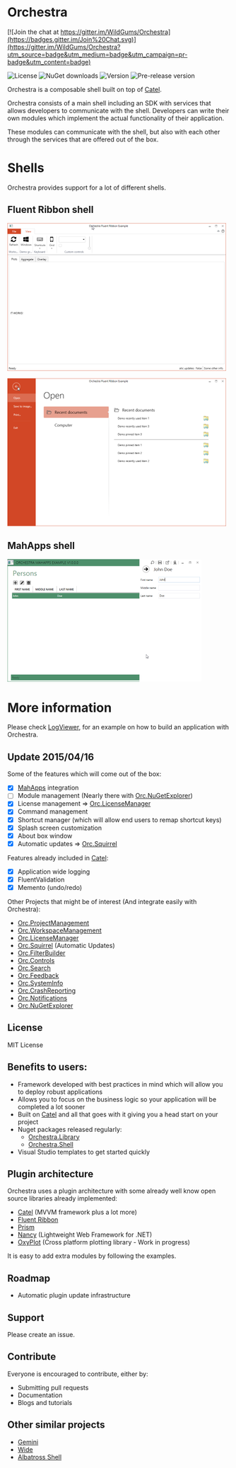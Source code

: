 # Orchestra

[![Join the chat at https://gitter.im/WildGums/Orchestra](https://badges.gitter.im/Join%20Chat.svg)](https://gitter.im/WildGums/Orchestra?utm_source=badge&utm_medium=badge&utm_campaign=pr-badge&utm_content=badge)

![License](https://img.shields.io/github/license/wildgums/orchestra.svg)
![NuGet downloads](https://img.shields.io/nuget/dt/orchestra.core.svg)
![Version](https://img.shields.io/nuget/v/orchestra.core.svg)
![Pre-release version](https://img.shields.io/nuget/vpre/orchestra.core.svg)

Orchestra is a composable shell built on top of [Catel](http://www.catelproject.com).

Orchestra consists of a main shell including an SDK with services that allows developers to communicate with the shell. Developers can write their own modules which implement the actual functionality of their application.

These modules can communicate with the shell, but also with each other through the services that are offered out of the box.
 
# Shells

Orchestra provides support for a lot of different shells.

## Fluent Ribbon shell

![Fluent Ribbon 01](doc/images/shell_fluentribbon_01.png)

![Fluent Ribbon 02](doc/images/shell_fluentribbon_02.png) 
 
## MahApps shell

![MahApps 01](doc/images/shell_mahapps_01.png)

# More information

Please check [LogViewer](https://github.com/WildGums/LogViewer), for an example on how to build an application with Orchestra.

## Update 2015/04/16

Some of the features which will come out of the box:

- [x] [MahApps](http://mahapps.com/) integration
- [ ] Module management (Nearly there with [Orc.NuGetExplorer](https://github.com/WildGums/Orc.NuGetExplorer))
- [x] License management => [Orc.LicenseManager](https://github.com/Orcomp/Orc.LicenseManager)
- [x] Command management
- [x] Shortcut manager (which will allow end users to remap shortcut keys)
- [x] Splash screen customization
- [x] About box window
- [x] Automatic updates => [Orc.Squirrel](https://github.com/Orcomp/Orc.Squirrel)

Features already included in [Catel](https://catelproject.atlassian.net/wiki/display/CTL/Catel+documentation+Home):
- [x] Application wide logging
- [x] FluentValidation
- [x] Memento (undo/redo)

Other Projects that might be of interest (And integrate easily with Orchestra):

- [Orc.ProjectManagement](https://github.com/Orcomp/Orc.ProjectManagement)
- [Orc.WorkspaceManagement](https://github.com/Orcomp/Orc.WorkspaceManagement)
- [Orc.LicenseManager](https://github.com/Orcomp/Orc.LicenseManager)
- [Orc.Squirrel](https://github.com/Orcomp/Orc.Squirrel) (Automatic Updates)
- [Orc.FilterBuilder](https://github.com/Orcomp/Orc.FilterBuilder)
- [Orc.Controls](https://github.com/Orcomp/Orc.Controls)
- [Orc.Search](https://github.com/WildGums/Orc.Search)
- [Orc.Feedback](https://github.com/WildGums/Orc.Feedback)
- [Orc.SystemInfo](https://github.com/WildGums/Orc.SystemInfo)
- [Orc.CrashReporting](https://github.com/WildGums/Orc.CrashReporting)
- [Orc.Notifications](https://github.com/WildGums/Orc.Notifications)
- [Orc.NuGetExplorer](https://github.com/WildGums/Orc.NuGetExplorer)

## License

MIT License

## Benefits to users:

- Framework developed with best practices in mind which will allow you to deploy robust applications
- Allows you to focus on the business logic so your application will be completed a lot sooner
- Built on [Catel](http://www.catelproject.com) and all that goes with it giving you a head start on your project
- Nuget packages released regularly:
    - [Orchestra.Library](http://nuget.org/packages/Orchestra.Library)
    - [Orchestra.Shell](http://nuget.org/packages/Orchestra.Shell)
- Visual Studio templates to get started quickly

## Plugin architecture

Orchestra uses a plugin architecture with some already well know open source libraries already implemented:

- [Catel](http://www.catelproject.com) (MVVM framework plus a lot more)
- [Fluent Ribbon](http://fluent.codeplex.com/)
- [Prism](http://compositewpf.codeplex.com/)
- [Nancy](http://www.nancyfx.org) (Lightweight Web Framework for .NET)
- [OxyPlot](http://oxyplot.codeplex.com/) (Cross platform plotting library - Work in progress)

It is easy to add extra modules by following the examples.

## Roadmap

- Automatic plugin update infrastructure

## Support

Please create an issue.

## Contribute

Everyone is encouraged to contribute, either by:

- Submitting pull requests
- Documentation
- Blogs and tutorials

## Other similar projects

- [Gemini](https://github.com/tgjones/gemini "Gemini")
- [Wide](https://github.com/chandramouleswaran/Wide/ "Wide")
- [Albatross Shell](https://albatrossshell.codeplex.com/ "Albatross Shell")


